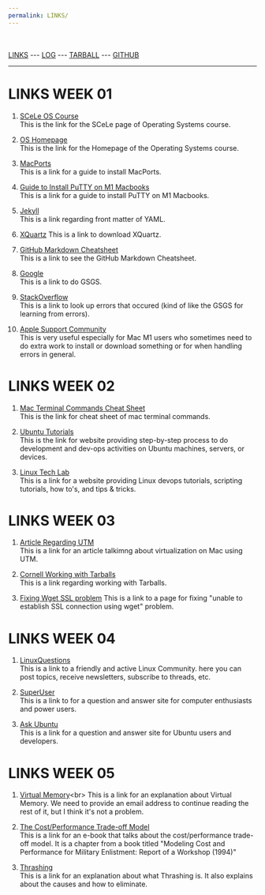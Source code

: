 ```yaml
---
permalink: LINKS/
---
```

<br><br>
[LINKS](https://github.com/azrahisman/os222/blob/master/links.md) ---
[LOG](https://azrahisman.github.io/os222/TXT/mylog.txt) ---
[TARBALL](https://os.vlsm.org/Log/azrahisman.tar.bz2.txt) ---
[GITHUB](https://github.com/azrahisman/os222/)
<br>
<hr>

# LINKS WEEK 01

1. [SCeLe OS Course](https://scele.cs.ui.ac.id/course/view.php?id=3398)<br>
This is the link for the SCeLe page of Operating Systems course.

2. [OS Homepage](https://os.vlsm.org/)<br>
This is the link for the Homepage of the Operating Systems course.

3. [MacPorts](https://www.macports.org/install.php)<br>
This is a link for a guide to install MacPorts.

4. [Guide to Install PuTTY on M1 Macbooks](https://rajivverma.me/blog/tech/how-to-install-putty-on-macbook-air-m1/)<br>
This is a link for a guide to install PuTTY on M1 Macbooks.

5. [Jekyll](https://jekyllrb.com/docs/front-matter/)<br>
This is a link regarding front matter of YAML.

6. [XQuartz](https://www.xquartz.org/)
This is a link to download XQuartz.

7. [GitHub Markdown Cheatsheet](https://github.com/adam-p/markdown-here/wiki/Markdown-Cheatsheet)<br>
This is a link to see the GitHub Markdown Cheatsheet.

8. [Google](https://www.google.com/)<br>
This is a link to do GSGS.

9. [StackOverflow](https://stackoverflow.com/)<br>
This is a link to look up errors that occured (kind of like the GSGS for learning from errors).

10. [Apple Support Community](https://discussions.apple.com/welcome)<br>
This is very useful especially for Mac M1 users who sometimes need to do extra work to install or download something or for when handling errors in general.

# LINKS WEEK 02

1. [Mac Terminal Commands Cheat Sheet](https://www.makeuseof.com/tag/mac-terminal-commands-cheat-sheet/)<br>
This is the link for cheat sheet of mac terminal commands.

2. [Ubuntu Tutorials](https://ubuntu.com/tutorials)<br>
This is the link for website providing step-by-step process to do development and dev-ops activities on Ubuntu machines, servers, or devices.

3. [Linux Tech Lab](https://linuxtechlab.com/)<br>
This is a link for a website providing Linux devops tutorials, scripting tutorials, how to's, and tips & tricks.

# LINKS WEEK 03

1. [Article Regarding UTM](https://levelup.gitconnected.com/virtualization-on-the-mac-using-utm-e4c5abc3ee9c)<br>
This is a link for an article talkimng about virtualization on Mac using UTM.

2. [Cornell Working with Tarballs](https://www.cs.cornell.edu/courses/cs5220/2017fa/tar-info.html)<br>
This is a link regarding working with Tarballs.

3. [Fixing Wget SSL problem]( https://www.skynats.com/blog/wget-ssl-error/#:~:text=The%20error%20usually%20occurs%20when,like%20TLSv1%20or%20TLSv2%20etc./)
This is a link to a page for fixing "unable to establish SSL connection using wget" problem.

# LINKS WEEK 04

1. [LinuxQuestions](https://www.linuxquestions.org/questions/)<br>
This is a link to a friendly and active Linux Community. here you can post topics, receive newsletters, subscribe to threads, etc.

2. [SuperUser](https://superuser.com/)<br>
This is a link to for a question and answer site for computer enthusiasts and power users.

3. [Ask Ubuntu](https://askubuntu.com/)<br>
This is a link for a question and answer site for Ubuntu users and developers.

# LINKS WEEK 05

1. [Virtual Memory](https://www.techtarget.com/searchstorage/definition/virtual-memory#:~:text=Virtual%20memory%20is%20a%20common,(RAM)%20to%20disk%20storage.)<br>
This is a link for an explanation about Virtual Memory. We need to provide an email address to continue reading the rest of it, but I think it's not a problem.

2. [The Cost/Performance Trade-off Model](https://nap.nationalacademies.org/read/2344/chapter/5)<br>
This is a link for an e-book that talks about the cost/performance trade-off model. It is a chapter from a book titled "Modeling Cost and Performance for Military Enlistment: Report of a Workshop (1994)"

3. [Thrashing](https://www.javatpoint.com/what-is-thrash)<br>
This is a link for an explanation about what Thrashing is. It also explains about the causes and how to eliminate.
